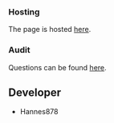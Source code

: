 ### Hosting

The page is hosted [here](https://Hanneslige.github.io).

### Audit

Questions can be found [here](https://github.com/01-edu/public/tree/master/subjects/graphql/audit).


## Developer
- Hannes878
